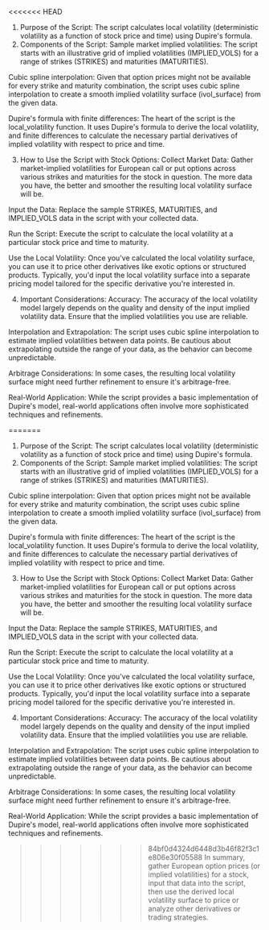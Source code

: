 <<<<<<< HEAD
1. Purpose of the Script:
The script calculates local volatility (deterministic volatility as a function of stock price and time) using Dupire's formula.
2. Components of the Script:
Sample market implied volatilities: The script starts with an illustrative grid of implied volatilities (IMPLIED_VOLS) for a range of strikes (STRIKES) and maturities (MATURITIES).

Cubic spline interpolation: Given that option prices might not be available for every strike and maturity combination, the script uses cubic spline interpolation to create a smooth implied volatility surface (ivol_surface) from the given data.

Dupire's formula with finite differences: The heart of the script is the local_volatility function. It uses Dupire's formula to derive the local volatility, and finite differences to calculate the necessary partial derivatives of implied volatility with respect to price and time.

3. How to Use the Script with Stock Options:
Collect Market Data: Gather market-implied volatilities for European call or put options across various strikes and maturities for the stock in question. The more data you have, the better and smoother the resulting local volatility surface will be.

Input the Data: Replace the sample STRIKES, MATURITIES, and IMPLIED_VOLS data in the script with your collected data.

Run the Script: Execute the script to calculate the local volatility at a particular stock price and time to maturity.

Use the Local Volatility: Once you've calculated the local volatility surface, you can use it to price other derivatives like exotic options or structured products. Typically, you'd input the local volatility surface into a separate pricing model tailored for the specific derivative you're interested in.

4. Important Considerations:
Accuracy: The accuracy of the local volatility model largely depends on the quality and density of the input implied volatility data. Ensure that the implied volatilities you use are reliable.

Interpolation and Extrapolation: The script uses cubic spline interpolation to estimate implied volatilities between data points. Be cautious about extrapolating outside the range of your data, as the behavior can become unpredictable.

Arbitrage Considerations: In some cases, the resulting local volatility surface might need further refinement to ensure it's arbitrage-free.

Real-World Application: While the script provides a basic implementation of Dupire's model, real-world applications often involve more sophisticated techniques and refinements.

=======
1. Purpose of the Script:
The script calculates local volatility (deterministic volatility as a function of stock price and time) using Dupire's formula.
2. Components of the Script:
Sample market implied volatilities: The script starts with an illustrative grid of implied volatilities (IMPLIED_VOLS) for a range of strikes (STRIKES) and maturities (MATURITIES).

Cubic spline interpolation: Given that option prices might not be available for every strike and maturity combination, the script uses cubic spline interpolation to create a smooth implied volatility surface (ivol_surface) from the given data.

Dupire's formula with finite differences: The heart of the script is the local_volatility function. It uses Dupire's formula to derive the local volatility, and finite differences to calculate the necessary partial derivatives of implied volatility with respect to price and time.

3. How to Use the Script with Stock Options:
Collect Market Data: Gather market-implied volatilities for European call or put options across various strikes and maturities for the stock in question. The more data you have, the better and smoother the resulting local volatility surface will be.

Input the Data: Replace the sample STRIKES, MATURITIES, and IMPLIED_VOLS data in the script with your collected data.

Run the Script: Execute the script to calculate the local volatility at a particular stock price and time to maturity.

Use the Local Volatility: Once you've calculated the local volatility surface, you can use it to price other derivatives like exotic options or structured products. Typically, you'd input the local volatility surface into a separate pricing model tailored for the specific derivative you're interested in.

4. Important Considerations:
Accuracy: The accuracy of the local volatility model largely depends on the quality and density of the input implied volatility data. Ensure that the implied volatilities you use are reliable.

Interpolation and Extrapolation: The script uses cubic spline interpolation to estimate implied volatilities between data points. Be cautious about extrapolating outside the range of your data, as the behavior can become unpredictable.

Arbitrage Considerations: In some cases, the resulting local volatility surface might need further refinement to ensure it's arbitrage-free.

Real-World Application: While the script provides a basic implementation of Dupire's model, real-world applications often involve more sophisticated techniques and refinements.

>>>>>>> 84bf0d4324d6448d3b46f82f3c1e806e30f05588
In summary, gather European option prices (or implied volatilities) for a stock, input that data into the script, then use the derived local volatility surface to price or analyze other derivatives or trading strategies.